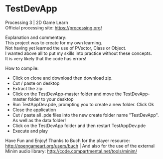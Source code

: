 # TestDevApp
Processing 3 | 2D Game Learn <br/>
Official processing site: https://processing.org/

Explanation and commentary: <br/>
This project was to create for my own learning. <br/>
Not having yet learned the use of PVector, Class or Object. <br/>
I wanted above all to put my skills into practice without these concepts. <br/>
It is very likely that the code has errors!

How to compile:
- Click on clone and download then download zip.
- Cut / paste on desktop
- Extract the zip
- Click on the TestDevApp-master folder and move the TestDevApp-master folder to your desktop
- Run TestAppDev.pde, prompting you to create a new folder. Click Ok
- Close the application
- Cut / paste all .pde files into the new create folder name "TestDevApp". As well as the data folder!
- Click on the TestDevApp folder and then restart TestAppDev.pde
- Execute and play

Have Fun and Enjoy!
Thanks to Buch for the player resource: http://opengameart.org/users/buch |
And also for the use of the external Minim audio library: http://code.compartmental.net/tools/minim/
